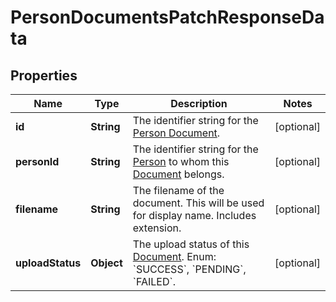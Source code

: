 

# PersonDocumentsPatchResponseData


## Properties

| Name | Type | Description | Notes |
|------------ | ------------- | ------------- | -------------|
|**id** | **String** | The identifier string for the [Person Document](https://developers.intellihr.io/docs/v1/). |  [optional] |
|**personId** | **String** | The identifier string for the [Person](https://developers.intellihr.io/docs/v1/) to whom this [Document](https://developers.intellihr.io/docs/v1/) belongs. |  [optional] |
|**filename** | **String** | The filename of the document. This will be used for display name. Includes extension. |  [optional] |
|**uploadStatus** | **Object** | The upload status of this [Document](https://developers.intellihr.io/docs/v1/). Enum: &#x60;SUCCESS&#x60;, &#x60;PENDING&#x60;, &#x60;FAILED&#x60;. |  [optional] |



